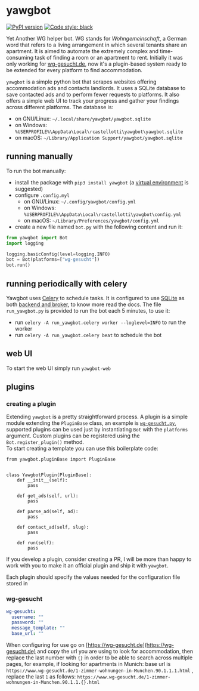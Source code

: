 # yawgbot

[![PyPI version](https://badge.fury.io/py/yawgbot.svg)](https://badge.fury.io/py/yawgbot) [![Code style: black](https://img.shields.io/badge/code%20style-black-000000.svg)](https://github.com/psf/black)

Yet Another WG helper bot. WG stands for *Wohngemeinschaft*, a German word that refers to a living arrangement in which
several tenants share an apartment. It is aimed to automate the extremely complex and time-consuming task of finding a
room or an apartment to rent. Initially it was only working for [wg-gesucht.de](https://wg-gesucht.de), now it's a
plugin-based system ready to be extended for every platform to find accommodation.

`yawgbot` is a simple python bot that scrapes websites offering accommodation ads and contacts landlords. It uses a
SQLite database to save contacted ads and to perform fewer requests to platforms. It also offers a simple web UI to
track your progress and gather your findings across different platforms.
The database is:
+ on GNU/Linux: `~/.local/share/yawgbot/yawgbot.sqlite`
+ on Windows: `%USERPROFILE%\AppData\Local\rcastellotti\yawgbot\yawgbot.sqlite`
+ on macOS: `~/Library/Application Support/yawgbot/yawgbot.sqlite`

## running manually

To run the bot manually:

+ install the package with `pip3 install yawgbot` (a [virtual environment](https://docs.python.org/3/tutorial/venv.html)
  is suggested)
+ configure `.config.myl`
    + on GNU/Linux: `~/.config/yawgbot/config.yml`
    + on Windows: `%USERPROFILE%\AppData\Local\rcastellotti\yawgbot\config.yml`
    + on macOS: `~/Library/Preferences/yawgbot/config.yml`
+ create a new file named `bot.py` with the following content and run it:

```python
from yawgbot import Bot
import logging

logging.basicConfig(level=logging.INFO)
bot = Bot(platforms=["wg-gesucht"])
bot.run()
```

## running periodically with celery

Yawgbot uses [Celery](https://docs.celeryq.dev/en/stable/) to schedule tasks. It is configured to
use [SQLite](https://sqlite.org) as
both [backend and broker](https://docs.celeryq.dev/en/stable/getting-started/backends-and-brokers/index.html), to know
more read the docs. The file `run_yawgbot.py` is provided to run the bot each 5 minutes, to use it:

- run `celery -A run_yawgbot.celery worker --loglevel=INFO` to run the worker
- run `celery -A run_yawgbot.celery beat` to schedule the bot

## web UI

To start the web UI simply run `yawgbot-web`

## plugins

### creating a plugin

Extending `yawgbot` is a pretty straightforward process. A plugin is a simple module extending the `PluginBase` class,
an example is [`wg-gesucht.py`](https://github.com/rcastellotti/yawgbot/blob/master/src/yawgbot/plugins/wg-gesucht.py),
supported plugins can be used just by instantiating `Bot` with the `platforms` argument. Custom plugins can be
registered using the `Bot.register_plugin()` method.  
To start creating a template you can use this boilerplate code:

```python3
from yawgbot.pluginBase import PluginBase


class YawgbotPlugin(PluginBase):
    def __init__(self):
        pass

    def get_ads(self, url):
        pass

    def parse_ad(self, ad):
        pass

    def contact_ad(self, slug):
        pass

    def run(self):
        pass
```

If you develop a plugin, consider creating a PR, I will be more than happy to work with you to make it an official
plugin and ship it with `yawgbot`.

Each plugin should specify the values needed for the configuration file stored in

### wg-gesucht

```yml
wg-gesucht:
  username: ""
  password: ""
  message_template: ""
  base_url: ""
```

When configuring for use go on [https://wg-gesucht.de](https://wg-gesucht.de) and copy the url you are using to look for
accommodation, then replace the last number with `{}` in order to be able to search across multiple pages, for example,
if looking for apartments in Munich: base url is `https://www.wg-gesucht.de/1-zimmer-wohnungen-in-Munchen.90.1.1.1.html`
, replace the last `1` as follows: `https://www.wg-gesucht.de/1-zimmer-wohnungen-in-Munchen.90.1.1.{}.html`